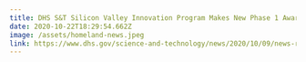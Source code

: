 ```yaml
---
title: DHS S&T Silicon Valley Innovation Program Makes New Phase 1 Awards to…
date: 2020-10-22T18:29:54.662Z
image: /assets/homeland-news.jpeg
link: https://www.dhs.gov/science-and-technology/news/2020/10/09/news-release-dhs-st-svip-makes-new-phase-1-awards-five-blockchain-companies
---
```

